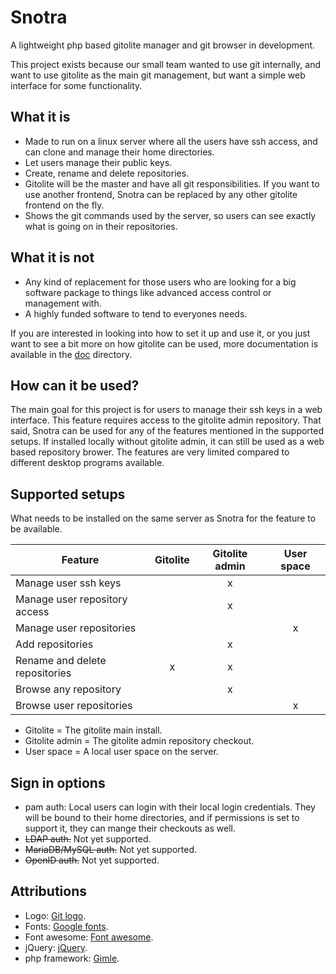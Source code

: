 Snotra
======

A lightweight php based gitolite manager and git browser in development.

This project exists because our small team wanted to use git internally, and want to use gitolite as the main git management, but want a simple web interface for some functionality.


What it is
----------
* Made to run on a linux server where all the users have ssh access, and can clone and manage their home directories.
* Let users manage their public keys.
* Create, rename and delete repositories.
* Gitolite will be the master and have all git responsibilities. If you want to use another frontend, Snotra can be replaced by any other gitolite frontend on the fly.
* Shows the git commands used by the server, so users can see exactly what is going on in their repositories.


What it is not
--------------
* Any kind of replacement for those users who are looking for a big software package to things like advanced access control or management with.
* A highly funded software to tend to everyones needs.

If you are interested in looking into how to set it up and use it, or you just want to see a bit more on how gitolite can be used, more documentation is available in the [doc](doc) directory.

How can it be used?
-------------------
The main goal for this project is for users to manage their ssh keys in a web interface. This feature requires access to the gitolite admin repository. That said, Snotra can be used for any of the features mentioned in the supported setups. If installed locally without gitolite admin, it can still be used as a web based repository brower. The features are very limited compared to different desktop programs available.


Supported setups
----------------

What needs to be installed on the same server as Snotra for the feature to be available.

| Feature | Gitolite | Gitolite admin | User space |
|---------|:--------:|:--------------:|:----------:|
| Manage user ssh keys ||x||
| Manage user repository access ||x||
| Manage user repositories |||x|
| Add repositories ||x||
| Rename and delete repositories |x|x||
| Browse any repository ||x||
| Browse user repositories |||x|

* Gitolite = The gitolite main install.
* Gitolite admin = The gitolite admin repository checkout.
* User space = A local user space on the server.

Sign in options
---------------

* pam auth: Local users can login with their local login credentials. They will be bound to their home directories, and if permissions is set to support it, they can mange their checkouts as well.
* <del>LDAP auth.</del> Not yet supported.
* <del>MariaDB/MySQL auth.</del> Not yet supported.
* <del>OpenID auth.</del> Not yet supported.

Attributions
------------
* Logo: [Git logo](https://git-scm.com/downloads/logos).
* Fonts: [Google fonts](https://fonts.google.com/).
* Font awesome: [Font awesome](http://fontawesome.io/).
* jQuery: [jQuery](http://jquery.com/).
* php framework: [Gimle](https://github.com/Gimle/phpFramework).
